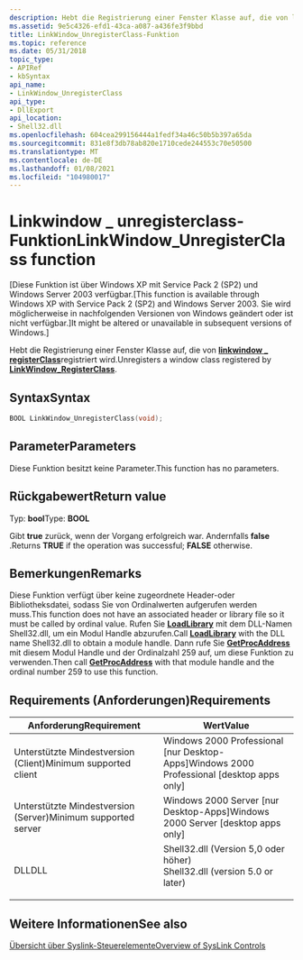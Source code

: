 ```yaml
---
description: Hebt die Registrierung einer Fenster Klasse auf, die von linkwindow \_ registerClass registriert wird.
ms.assetid: 9e5c4326-efd1-43ca-a087-a436fe3f9bbd
title: LinkWindow_UnregisterClass-Funktion
ms.topic: reference
ms.date: 05/31/2018
topic_type:
- APIRef
- kbSyntax
api_name:
- LinkWindow_UnregisterClass
api_type:
- DllExport
api_location:
- Shell32.dll
ms.openlocfilehash: 604cea299156444a1fedf34a46c50b5b397a65da
ms.sourcegitcommit: 831e8f3db78ab820e1710cede244553c70e50500
ms.translationtype: MT
ms.contentlocale: de-DE
ms.lasthandoff: 01/08/2021
ms.locfileid: "104980017"
---
```

# <a name="linkwindow_unregisterclass-function"></a><span data-ttu-id="bbddf-103">Linkwindow \_ unregisterclass-Funktion</span><span class="sxs-lookup"><span data-stu-id="bbddf-103">LinkWindow\_UnregisterClass function</span></span>

<span data-ttu-id="bbddf-104">\[Diese Funktion ist über Windows XP mit Service Pack 2 (SP2) und Windows Server 2003 verfügbar.</span><span class="sxs-lookup"><span data-stu-id="bbddf-104">\[This function is available through Windows XP with Service Pack 2 (SP2) and Windows Server 2003.</span></span> <span data-ttu-id="bbddf-105">Sie wird möglicherweise in nachfolgenden Versionen von Windows geändert oder ist nicht verfügbar.\]</span><span class="sxs-lookup"><span data-stu-id="bbddf-105">It might be altered or unavailable in subsequent versions of Windows.\]</span></span>

<span data-ttu-id="bbddf-106">Hebt die Registrierung einer Fenster Klasse auf, die von [**linkwindow \_ registerClass**](linkwindow-registerclass.md)registriert wird.</span><span class="sxs-lookup"><span data-stu-id="bbddf-106">Unregisters a window class registered by [**LinkWindow\_RegisterClass**](linkwindow-registerclass.md).</span></span>

## <a name="syntax"></a><span data-ttu-id="bbddf-107">Syntax</span><span class="sxs-lookup"><span data-stu-id="bbddf-107">Syntax</span></span>


```C++
BOOL LinkWindow_UnregisterClass(void);
```



## <a name="parameters"></a><span data-ttu-id="bbddf-108">Parameter</span><span class="sxs-lookup"><span data-stu-id="bbddf-108">Parameters</span></span>

<span data-ttu-id="bbddf-109">Diese Funktion besitzt keine Parameter.</span><span class="sxs-lookup"><span data-stu-id="bbddf-109">This function has no parameters.</span></span>

## <a name="return-value"></a><span data-ttu-id="bbddf-110">Rückgabewert</span><span class="sxs-lookup"><span data-stu-id="bbddf-110">Return value</span></span>

<span data-ttu-id="bbddf-111">Typ: **bool**</span><span class="sxs-lookup"><span data-stu-id="bbddf-111">Type: **BOOL**</span></span>

<span data-ttu-id="bbddf-112">Gibt **true** zurück, wenn der Vorgang erfolgreich war. Andernfalls **false** .</span><span class="sxs-lookup"><span data-stu-id="bbddf-112">Returns **TRUE** if the operation was successful; **FALSE** otherwise.</span></span>

## <a name="remarks"></a><span data-ttu-id="bbddf-113">Bemerkungen</span><span class="sxs-lookup"><span data-stu-id="bbddf-113">Remarks</span></span>

<span data-ttu-id="bbddf-114">Diese Funktion verfügt über keine zugeordnete Header-oder Bibliotheksdatei, sodass Sie von Ordinalwerten aufgerufen werden muss.</span><span class="sxs-lookup"><span data-stu-id="bbddf-114">This function does not have an associated header or library file so it must be called by ordinal value.</span></span> <span data-ttu-id="bbddf-115">Rufen Sie [**LoadLibrary**](/windows/win32/api/libloaderapi/nf-libloaderapi-loadlibrarya) mit dem DLL-Namen Shell32.dll, um ein Modul Handle abzurufen.</span><span class="sxs-lookup"><span data-stu-id="bbddf-115">Call [**LoadLibrary**](/windows/win32/api/libloaderapi/nf-libloaderapi-loadlibrarya) with the DLL name Shell32.dll to obtain a module handle.</span></span> <span data-ttu-id="bbddf-116">Dann rufe Sie [**GetProcAddress**](/windows/win32/api/libloaderapi/nf-libloaderapi-getprocaddress) mit diesem Modul Handle und der Ordinalzahl 259 auf, um diese Funktion zu verwenden.</span><span class="sxs-lookup"><span data-stu-id="bbddf-116">Then call [**GetProcAddress**](/windows/win32/api/libloaderapi/nf-libloaderapi-getprocaddress) with that module handle and the ordinal number 259 to use this function.</span></span>

## <a name="requirements"></a><span data-ttu-id="bbddf-117">Requirements (Anforderungen)</span><span class="sxs-lookup"><span data-stu-id="bbddf-117">Requirements</span></span>



| <span data-ttu-id="bbddf-118">Anforderung</span><span class="sxs-lookup"><span data-stu-id="bbddf-118">Requirement</span></span> | <span data-ttu-id="bbddf-119">Wert</span><span class="sxs-lookup"><span data-stu-id="bbddf-119">Value</span></span> |
|-------------------------------------|---------------------------------------------------------------------------------------------------------------|
| <span data-ttu-id="bbddf-120">Unterstützte Mindestversion (Client)</span><span class="sxs-lookup"><span data-stu-id="bbddf-120">Minimum supported client</span></span><br/> | <span data-ttu-id="bbddf-121">Windows 2000 Professional \[nur Desktop-Apps\]</span><span class="sxs-lookup"><span data-stu-id="bbddf-121">Windows 2000 Professional \[desktop apps only\]</span></span><br/>                                                    |
| <span data-ttu-id="bbddf-122">Unterstützte Mindestversion (Server)</span><span class="sxs-lookup"><span data-stu-id="bbddf-122">Minimum supported server</span></span><br/> | <span data-ttu-id="bbddf-123">Windows 2000 Server \[nur Desktop-Apps\]</span><span class="sxs-lookup"><span data-stu-id="bbddf-123">Windows 2000 Server \[desktop apps only\]</span></span><br/>                                                          |
| <span data-ttu-id="bbddf-124">DLL</span><span class="sxs-lookup"><span data-stu-id="bbddf-124">DLL</span></span><br/>                      | <dl> <span data-ttu-id="bbddf-125"><dt>Shell32.dll (Version 5,0 oder höher)</dt></span><span class="sxs-lookup"><span data-stu-id="bbddf-125"><dt>Shell32.dll (version 5.0 or later)</dt></span></span> </dl> |



## <a name="see-also"></a><span data-ttu-id="bbddf-126">Weitere Informationen</span><span class="sxs-lookup"><span data-stu-id="bbddf-126">See also</span></span>

<dl> <dt>

[<span data-ttu-id="bbddf-127">Übersicht über Syslink-Steuerelemente</span><span class="sxs-lookup"><span data-stu-id="bbddf-127">Overview of SysLink Controls</span></span>](../controls/syslink-overview.md)
</dt> </dl>

 

 
